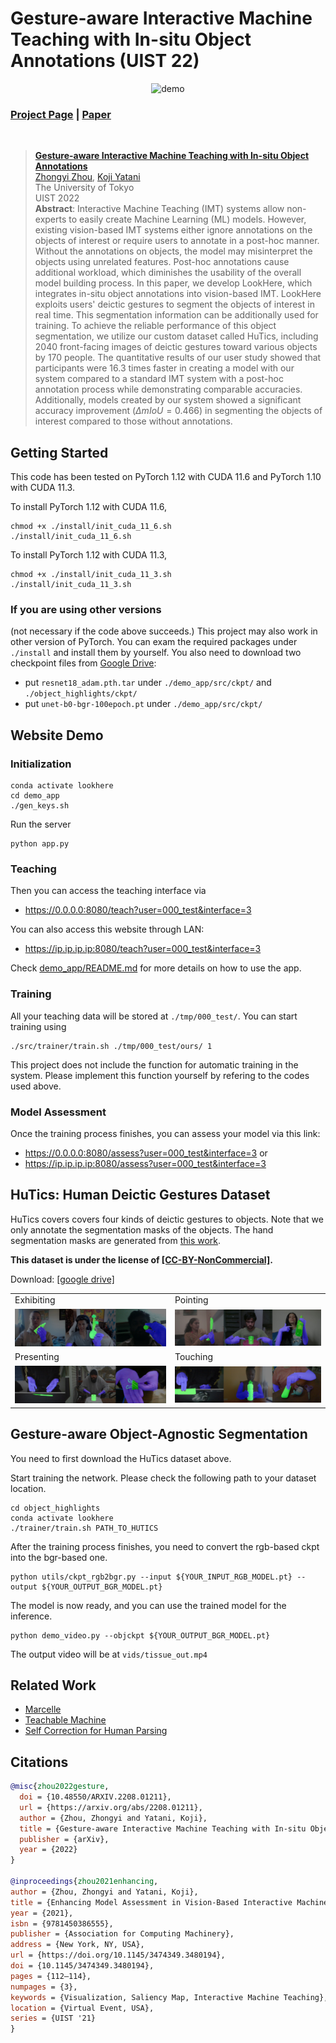 # Gesture-aware Interactive Machine Teaching with In-situ Object Annotations (UIST 22)


<p align="center">
  <img src="images/final.gif" alt="demo"/>
</p>

### [Project Page](https://zhongyi-zhou.github.io/GestureIMT/) | [Paper](https://arxiv.org/abs/2208.01211)
<br>

> [**Gesture-aware Interactive Machine Teaching with In-situ Object Annotations**]() <br>
> [Zhongyi Zhou](https://zhongyizhou.net/), [Koji Yatani](https://iis-lab.org/member/koji-yatani/) <br>
> The University of Tokyo <br>
> UIST 2022 <br>
> **Abstract**: Interactive Machine Teaching (IMT) systems allow non-experts to easily create Machine Learning (ML) models. However, existing vision-based IMT systems either ignore annotations on the objects of interest or require users to annotate in a post-hoc manner. Without the annotations on objects, the model may misinterpret the objects using unrelated features. Post-hoc annotations cause additional workload, which diminishes the usability of the overall model building process. In this paper, we develop LookHere, which integrates in-situ object annotations into vision-based IMT. LookHere exploits users' deictic gestures to segment the objects of interest in real time. This segmentation information can be additionally used for training. To achieve the reliable performance of this object segmentation, we utilize our custom dataset called HuTics, including 2040 front-facing images of deictic gestures toward various objects by 170 people. The quantitative results of our user study showed that participants were 16.3 times faster in creating a model with our system compared to a standard IMT system with a post-hoc annotation process while demonstrating comparable accuracies. Additionally, models created by our system showed a significant accuracy improvement ($\Delta mIoU=0.466$) in segmenting the objects of interest compared to those without annotations.


## Getting Started
This code has been tested on PyTorch 1.12 with CUDA 11.6 and PyTorch 1.10 with CUDA 11.3.

To install PyTorch 1.12 with CUDA 11.6,
```
chmod +x ./install/init_cuda_11_6.sh
./install/init_cuda_11_6.sh
```

To install PyTorch 1.12 with CUDA 11.3,
```
chmod +x ./install/init_cuda_11_3.sh
./install/init_cuda_11_3.sh
```

### If you are using other versions
(not necessary if the code above succeeds.)
This project may also work in other version of PyTorch.
You can exam the required packages under ```./install``` and install them by yourself. You also need to download two checkpoint files from [Google Drive](https://drive.google.com/drive/folders/148N8SedToltmiKUDxOiSGpNW1S_gcW_f?usp=sharing):
- put ```resnet18_adam.pth.tar``` under ```./demo_app/src/ckpt/``` and ```./object_highlights/ckpt/```
- put ```unet-b0-bgr-100epoch.pt``` under ```./demo_app/src/ckpt/```

## Website Demo


### Initialization 
```
conda activate lookhere
cd demo_app
./gen_keys.sh
```
Run the server
```
python app.py
```

### Teaching


Then you can access the teaching interface via 
- https://0.0.0.0:8080/teach?user=000_test&interface=3

You can also access this website through LAN:
- https://ip.ip.ip.ip:8080/teach?user=000_test&interface=3

Check [demo_app/README.md](demo_app/README.md) for more details on how to use the app.
### Training

All your teaching data will be stored at ```./tmp/000_test/```. You can start training using
```
./src/trainer/train.sh ./tmp/000_test/ours/ 1
```

This project does not include the function for automatic training in the system. Please implement this function yourself by refering to the codes used above.

### Model Assessment

Once the training process finishes, you can assess your model via this link:
- https://0.0.0.0:8080/assess?user=000_test&interface=3 or
- https://ip.ip.ip.ip:8080/assess?user=000_test&interface=3 


## HuTics: Human Deictic Gestures Dataset
HuTics covers covers four kinds of deictic gestures to objects. Note that we only annotate the segmentation masks of the objects. The hand segmentation masks are generated from [this work](https://github.com/GoGoDuck912/Self-Correction-Human-Parsing).

**This dataset is under the license of [[CC-BY-NonCommercial]](https://creativecommons.org/licenses/by-nc/4.0/).**

Download: 
[[google drive]](https://drive.google.com/file/d/1bCWQW123BGZUdqOJws6F9PHFeQbkMmkZ/view?usp=sharing)

<table>
  <tr>
    <td>Exhibiting</td>
    <td>Pointing</td>
  </tr>
  <tr>
    <td><img src="images/exhibit.jpg"></td>
    <td><img src="images/point.jpg"></td>
  </tr>
  <tr>
    <td>Presenting</td>
    <td>Touching</td>
  </tr>
  <tr>
    <td><img src="images/present.jpg"></td>
    <td><img src="images/touch.jpg"></td>
  </tr>
 </table>

## Gesture-aware Object-Agnostic Segmentation

You need to first download the HuTics dataset above.


Start training the network. Please check the following path to your dataset location.
```
cd object_highlights
conda activate lookhere
./trainer/train.sh PATH_TO_HUTICS
```

After the training process finishes, you need to convert the rgb-based ckpt into the bgr-based one.
```
python utils/ckpt_rgb2bgr.py --input ${YOUR_INPUT_RGB_MODEL.pt} --output ${YOUR_OUTPUT_BGR_MODEL.pt}
```

The model is now ready, and you can use the trained model for the inference.

```
python demo_video.py --objckpt ${YOUR_OUTPUT_BGR_MODEL.pt} 
```

The output video will be at ```vids/tissue_out.mp4```

## Related Work
- [Marcelle](https://github.com/marcellejs/marcelle)
- [Teachable Machine](https://github.com/googlecreativelab/teachable-machine-v1)
- [Self Correction for Human Parsing](https://github.com/GoGoDuck912/Self-Correction-Human-Parsing)

## Citations
```bibtex
@misc{zhou2022gesture,
  doi = {10.48550/ARXIV.2208.01211},
  url = {https://arxiv.org/abs/2208.01211},
  author = {Zhou, Zhongyi and Yatani, Koji},
  title = {Gesture-aware Interactive Machine Teaching with In-situ Object Annotations},
  publisher = {arXiv},
  year = {2022}
}

@inproceedings{zhou2021enhancing,
author = {Zhou, Zhongyi and Yatani, Koji},
title = {Enhancing Model Assessment in Vision-Based Interactive Machine Teaching through Real-Time Saliency Map Visualization},
year = {2021},
isbn = {9781450386555},
publisher = {Association for Computing Machinery},
address = {New York, NY, USA},
url = {https://doi.org/10.1145/3474349.3480194},
doi = {10.1145/3474349.3480194},
pages = {112–114},
numpages = {3},
keywords = {Visualization, Saliency Map, Interactive Machine Teaching},
location = {Virtual Event, USA},
series = {UIST '21}
}
```
